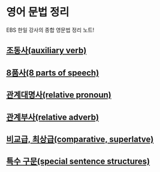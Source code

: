# 영어 문법 정리
EBS 한일 강사의 종합 영문법 정리 노트!

## [조동사(auxiliary verb)](auxiliary-verb.md)
## [8품사(8 parts of speech)](8-parts-of-speech.md)
## [관계대명사(relative pronoun)](relative-pronoun.md)
## [관계부사(relative adverb)](relative-adverb.md)
## [비교급, 최상급(comparative, superlatve)](comparative-superlative.md)
## [특수 구문(special sentence structures)](special-sentence-structures.md)